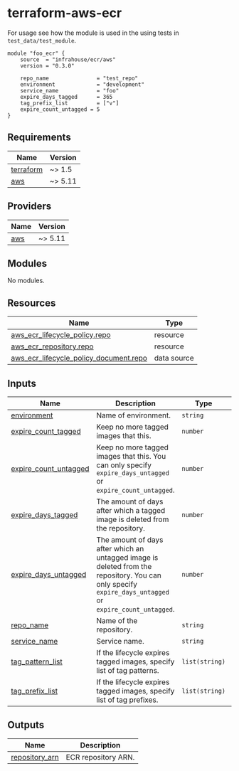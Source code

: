 # terraform-aws-ecr
For usage see how the module is used in the using tests in `test_data/test_module`.

```hcl
module "foo_ecr" {
    source  = "infrahouse/ecr/aws"
    version = "0.3.0"

    repo_name               = "test_repo"
    environment             = "development"
    service_name            = "foo"
    expire_days_tagged      = 365
    tag_prefix_list         = ["v"]
    expire_count_untagged = 5
}
```

## Requirements

| Name | Version |
|------|---------|
| <a name="requirement_terraform"></a> [terraform](#requirement\_terraform) | ~> 1.5 |
| <a name="requirement_aws"></a> [aws](#requirement\_aws) | ~> 5.11 |

## Providers

| Name | Version |
|------|---------|
| <a name="provider_aws"></a> [aws](#provider\_aws) | ~> 5.11 |

## Modules

No modules.

## Resources

| Name | Type |
|------|------|
| [aws_ecr_lifecycle_policy.repo](https://registry.terraform.io/providers/hashicorp/aws/latest/docs/resources/ecr_lifecycle_policy) | resource |
| [aws_ecr_repository.repo](https://registry.terraform.io/providers/hashicorp/aws/latest/docs/resources/ecr_repository) | resource |
| [aws_ecr_lifecycle_policy_document.repo](https://registry.terraform.io/providers/hashicorp/aws/latest/docs/data-sources/ecr_lifecycle_policy_document) | data source |

## Inputs

| Name | Description | Type | Default | Required |
|------|-------------|------|---------|:--------:|
| <a name="input_environment"></a> [environment](#input\_environment) | Name of environment. | `string` | n/a | yes |
| <a name="input_expire_count_tagged"></a> [expire\_count\_tagged](#input\_expire\_count\_tagged) | Keep no more tagged images that this. | `number` | `null` | no |
| <a name="input_expire_count_untagged"></a> [expire\_count\_untagged](#input\_expire\_count\_untagged) | Keep no more tagged images that this. You can only specify `expire_days_untagged` or `expire_count_untagged`. | `number` | `null` | no |
| <a name="input_expire_days_tagged"></a> [expire\_days\_tagged](#input\_expire\_days\_tagged) | The amount of days after which a tagged image is deleted from the repository. | `number` | `null` | no |
| <a name="input_expire_days_untagged"></a> [expire\_days\_untagged](#input\_expire\_days\_untagged) | The amount of days after which an untagged image is deleted from the repository. You can only specify `expire_days_untagged` or `expire_count_untagged`. | `number` | `null` | no |
| <a name="input_repo_name"></a> [repo\_name](#input\_repo\_name) | Name of the repository. | `string` | n/a | yes |
| <a name="input_service_name"></a> [service\_name](#input\_service\_name) | Service name. | `string` | n/a | yes |
| <a name="input_tag_pattern_list"></a> [tag\_pattern\_list](#input\_tag\_pattern\_list) | If the lifecycle expires tagged images, specify list of tag patterns. | `list(string)` | `null` | no |
| <a name="input_tag_prefix_list"></a> [tag\_prefix\_list](#input\_tag\_prefix\_list) | If the lifecycle expires tagged images, specify list of tag prefixes. | `list(string)` | `null` | no |

## Outputs

| Name | Description |
|------|-------------|
| <a name="output_repository_arn"></a> [repository\_arn](#output\_repository\_arn) | ECR repository ARN. |
